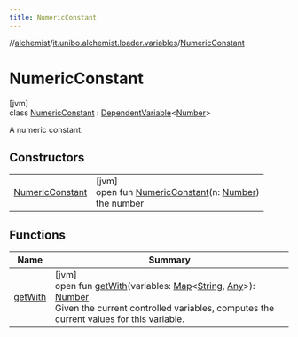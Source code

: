 ```yaml
---
title: NumericConstant
---
```

//[alchemist](../../../index.html)/[it.unibo.alchemist.loader.variables](../index.html)/[NumericConstant](index.html)



# NumericConstant



[jvm]\
class [NumericConstant](index.html) : [DependentVariable](../-dependent-variable/index.html)<[Number](https://docs.oracle.com/javase/8/docs/api/java/lang/Number.html)> 

A numeric constant.



## Constructors


| | |
|---|---|
| [NumericConstant](-numeric-constant.html) | [jvm]<br>open fun [NumericConstant](-numeric-constant.html)(n: [Number](https://docs.oracle.com/javase/8/docs/api/java/lang/Number.html))<br>the number |


## Functions


| Name | Summary |
|---|---|
| [getWith](get-with.html) | [jvm]<br>open fun [getWith](get-with.html)(variables: [Map](https://docs.oracle.com/javase/8/docs/api/java/util/Map.html)<[String](https://docs.oracle.com/javase/8/docs/api/java/lang/String.html), [Any](https://kotlinlang.org/api/latest/jvm/stdlib/kotlin/-any/index.html)>): [Number](https://docs.oracle.com/javase/8/docs/api/java/lang/Number.html)<br>Given the current controlled variables, computes the current values for this variable. |

